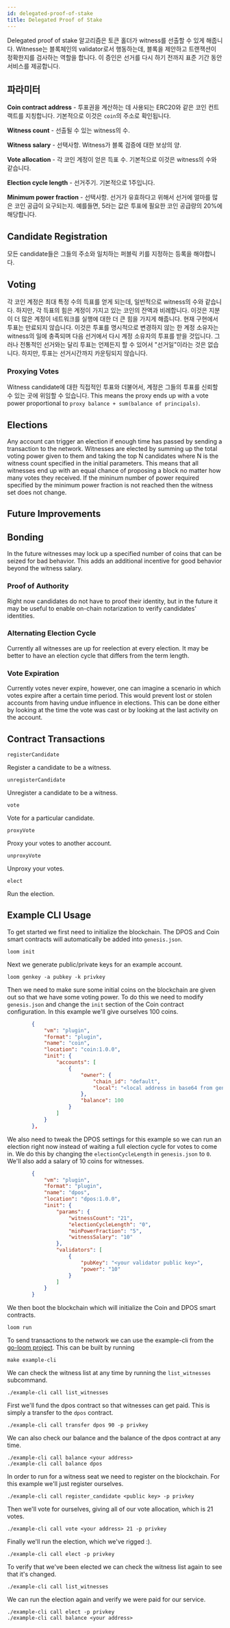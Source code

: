 ```yaml
---
id: delegated-proof-of-stake
title: Delegated Proof of Stake
---
```

Delegated proof of stake 알고리즘은 토큰 홀더가 witness를 선출할 수 있게 해줍니다. Witnesse는 블록체인의 validator로서 행동하는데, 블록을 제안하고 트랜잭션이 정확한지를 검사하는 역할을 합니다. 이 증인은 선거를 다시 하기 전까지 표준 기간 동안 서비스를 제공합니다.

## 파라미터

**Coin contract address** - 투표권을 계산하는 데 사용되는 ERC20와 같은 코인 컨트랙트를 지칭합니다. 기본적으로 이것은 `coin`의 주소로 확인됩니다.

**Witness count** - 선출될 수 있는 witness의 수.

**Witness salary** - 선택사항. Witness가 블록 검증에 대한 보상의 양.

**Vote allocation** - 각 코인 계정이 얻은 득표 수. 기본적으로 이것은 witness의 수와 같습니다.

**Election cycle length** - 선거주기. 기본적으로 1주입니다.

**Minimum power fraction** - 선택사항. 선거가 유효하다고 위해서 선거에 얼마를 많은 코인 공급이 요구되는지. 예를들면, 5라는 값은 투표에 필요한 코인 공급량의 20%에 해당합니다.

## Candidate Registration

모든 candidate들은 그들의 주소와 일치하는 퍼블릭 키를 지정하는 등록을 해야합니다.

## Voting

각 코인 계정은 최대 특정 수의 득표를 얻게 되는데, 일반적으로 witness의 수와 같습니다. 하지만, 각 득표의 힘은 계정이 가지고 있는 코인의 잔액과 비례합니다. 이것은 지분이 더 많은 계정이 네트워크를 실행에 대한 더 큰 힘을 가지게 해줍니다. 현재 구현에서 투표는 만료되지 않습니다. 이것은 투표를 명시적으로 변경하지 않는 한 계정 소유자는 witness의 일에 충족되며 다음 선거에서 다시 계정 소유자의 투표를 받을 것입니다. 그러나 전통적인 선거와는 달리 투표는 언제든지 할 수 있어서 "선거일"이라는 것은 없습니다. 하지만, 투표는 선거시간까지 카운팅되지 않습니다.

### Proxying Votes

Witness candidate에 대한 직접적인 투표와 더불어서, 계정은 그들의 투표를 신뢰할 수 있는 곳에 위임할 수 있습니다. This means the proxy ends up with a vote power proportional to `proxy balance + sum(balance of principals)`.

## Elections

Any account can trigger an election if enough time has passed by sending a transaction to the network. Witnesses are elected by summing up the total voting power given to them and taking the top N candidates where N is the witness count specified in the initial parameters. This means that all witnesses end up with an equal chance of proposing a block no matter how many votes they received. If the mininum number of power required specified by the minimum power fraction is not reached then the witness set does not change.

## Future Improvements

## Bonding

In the future witnesses may lock up a specified number of coins that can be seized for bad behavior. This adds an additional incentive for good behavior beyond the witness salary.

### Proof of Authority

Right now candidates do not have to proof their identity, but in the future it may be useful to enable on-chain notarization to verify candidates' identities.

### Alternating Election Cycle

Currently all witnesses are up for reelection at every election. It may be better to have an election cycle that differs from the term length.

### Vote Expiration

Currently votes never expire, however, one can imagine a scenario in which votes expire after a certain time period. This would prevent lost or stolen accounts from having undue influence in elections. This can be done either by looking at the time the vote was cast or by looking at the last activity on the account.

## Contract Transactions

`registerCandidate`

Register a candidate to be a witness.

`unregisterCandidate`

Unregister a candidate to be a witness.

`vote`

Vote for a particular candidate.

`proxyVote`

Proxy your votes to another account.

`unproxyVote`

Unproxy your votes.

`elect`

Run the election.

## Example CLI Usage

To get started we first need to initialize the blockchain. The DPOS and Coin smart contracts will automatically be added into `genesis.json`.

```shell
loom init
```

Next we generate public/private keys for an example account.

```shell
loom genkey -a pubkey -k privkey
```

Then we need to make sure some initial coins on the blockchain are given out so that we have some voting power. To do this we need to modify `genesis.json` and change the `init` section of the Coin contract configuration. In this example we'll give ourselves 100 coins.

```json
        {
            "vm": "plugin",
            "format": "plugin",
            "name": "coin",
            "location": "coin:1.0.0",
            "init": {
                "accounts": [
                    {
                        "owner": {
                            "chain_id": "default",
                            "local": "<local address in base64 from genkey>"
                        },
                        "balance": 100
                    }
                ]
            }
        },
```

We also need to tweak the DPOS settings for this example so we can run an election right now instead of waiting a full election cycle for votes to come in. We do this by changing the `electionCycleLength` in `genesis.json` to `0`. We'll also add a salary of 10 coins for witnesses.

```json
        {
            "vm": "plugin",
            "format": "plugin",
            "name": "dpos",
            "location": "dpos:1.0.0",
            "init": {
                "params": {
                    "witnessCount": "21",
                    "electionCycleLength": "0",
                    "minPowerFraction": "5",
                    "witnessSalary": "10"
                },
                "validators": [
                    {
                        "pubKey": "<your validator public key>",
                        "power": "10"
                    }
                ]
            }
        }
```

We then boot the blockchain which will initialize the Coin and DPOS smart contracts.

```shell
loom run
```

To send transactions to the network we can use the example-cli from the [go-loom project](https://github.com/loomnetwork/go-loom). This can be built by running

```shell
make example-cli
```

We can check the witness list at any time by running the `list_witnesses` subcommand.

```shell
./example-cli call list_witnesses
```

First we'll fund the dpos contract so that witnesses can get paid. This is simply a transfer to the `dpos` contract.

```shell
./example-cli call transfer dpos 90 -p privkey
```

We can also check our balance and the balance of the dpos contract at any time.

```shell
./example-cli call balance <your address>
./example-cli call balance dpos
```

In order to run for a witness seat we need to register on the blockchain. For this example we'll just register ourselves.

```shell
./example-cli call register_candidate <public key> -p privkey
```

Then we'll vote for ourselves, giving all of our vote allocation, which is 21 votes.

```shell
./example-cli call vote <your address> 21 -p privkey
```

Finally we'll run the election, which we've rigged :).

```shell
./example-cli call elect -p privkey
```

To verify that we've been elected we can check the witness list again to see that it's changed.

```shell
./example-cli call list_witnesses
```

We can run the election again and verify we were paid for our service.

```shell
./example-cli call elect -p privkey
./example-cli call balance <your address>
```